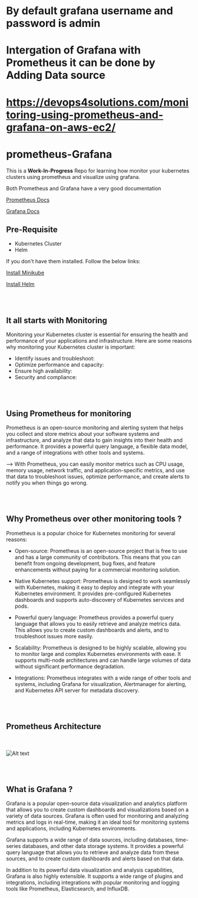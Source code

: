 # By default grafana username and  password is admin 

# Intergation of Grafana with Prometheus it can be done by Adding Data source 

# https://devops4solutions.com/monitoring-using-prometheus-and-grafana-on-aws-ec2/

# prometheus-Grafana

This is a **Work-In-Progress** Repo for learning how monitor your kubernetes clusters using prometheus and visualize using grafana.

Both Prometheus and Grafana have a very good documentation 

[Prometheus Docs]("https://prometheus.io/docs/introduction/overview/")

[Grafana Docs]("https://grafana.com/docs/grafana/latest/")

## Pre-Requisite

- Kubernetes Cluster
- Helm 

If you don't have them installed. Follow the below links:

[Install Minikube]("https://minikube.sigs.k8s.io/docs/start/")

[Install Helm]("https://helm.sh/docs/intro/install/")

<br></br>

## It all starts with Monitoring 

Monitoring your Kubernetes cluster is essential for ensuring the health and performance of your applications and infrastructure. Here are some reasons why monitoring your Kubernetes cluster is important:

- Identify issues and troubleshoot: 
- Optimize performance and capacity:
- Ensure high availability: 
- Security and compliance:

<br></br>

## Using Prometheus for monitoring

Prometheus is an open-source monitoring and alerting system that helps you collect and store metrics about your software systems and infrastructure, and analyze that data to gain insights into their health and performance. It provides a powerful query language, a flexible data model, and a range of integrations with other tools and systems. 

--> With Prometheus, you can easily monitor metrics such as CPU usage, memory usage, network traffic, and application-specific metrics, and use that data to troubleshoot issues, optimize performance, and create alerts to notify you when things go wrong.

<br></br>

## Why Prometheus over other monitoring tools ?

Prometheus is a popular choice for Kubernetes monitoring for several reasons:

- Open-source: Prometheus is an open-source project that is free to use and has a large community of contributors. This means that you can benefit from ongoing development, bug fixes, and feature enhancements without paying for a commercial monitoring solution.

- Native Kubernetes support: Prometheus is designed to work seamlessly with Kubernetes, making it easy to deploy and integrate with your Kubernetes environment. It provides pre-configured Kubernetes dashboards and supports auto-discovery of Kubernetes services and pods.

- Powerful query language: Prometheus provides a powerful query language that allows you to easily retrieve and analyze metrics data. This allows you to create custom dashboards and alerts, and to troubleshoot issues more easily.

- Scalability: Prometheus is designed to be highly scalable, allowing you to monitor large and complex Kubernetes environments with ease. It supports multi-node architectures and can handle large volumes of data without significant performance degradation.

- Integrations: Prometheus integrates with a wide range of other tools and systems, including Grafana for visualization, Alertmanager for alerting, and Kubernetes API server for metadata discovery.

<br></br>

## Prometheus Architecture

<br></br>
![Alt text](https://prometheus.io/assets/architecture.png)

<br></br>

## What is Grafana ?

Grafana is a popular open-source data visualization and analytics platform that allows you to create custom dashboards and visualizations based on a variety of data sources. Grafana is often used for monitoring and analyzing metrics and logs in real-time, making it an ideal tool for monitoring systems and applications, including Kubernetes environments.

Grafana supports a wide range of data sources, including databases, time-series databases, and other data storage systems. It provides a powerful query language that allows you to retrieve and analyze data from these sources, and to create custom dashboards and alerts based on that data.

In addition to its powerful data visualization and analysis capabilities, Grafana is also highly extensible. It supports a wide range of plugins and integrations, including integrations with popular monitoring and logging tools like Prometheus, Elasticsearch, and InfluxDB.
